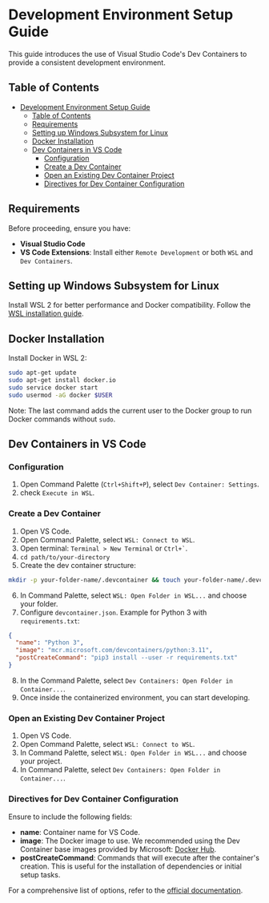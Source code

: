 # Development Environment Setup Guide

This guide introduces the use of Visual Studio Code's Dev Containers to provide a consistent development environment.

## Table of Contents

- [Development Environment Setup Guide](#development-environment-setup-guide)
  - [Table of Contents](#table-of-contents)
  - [Requirements](#requirements)
  - [Setting up Windows Subsystem for Linux](#setting-up-windows-subsystem-for-linux)
  - [Docker Installation](#docker-installation)
  - [Dev Containers in VS Code](#dev-containers-in-vs-code)
    - [Configuration](#configuration)
    - [Create a Dev Container](#create-a-dev-container)
    - [Open an Existing Dev Container Project](#open-an-existing-dev-container-project)
    - [Directives for Dev Container Configuration](#directives-for-dev-container-configuration)

## Requirements

Before proceeding, ensure you have:

- **Visual Studio Code**
- **VS Code Extensions**: Install either `Remote Development` or both `WSL` and `Dev Containers`.

## Setting up Windows Subsystem for Linux

Install WSL 2 for better performance and Docker compatibility. Follow the [WSL installation guide](https://docs.microsoft.com/en-us/windows/wsl/install).

## Docker Installation

Install Docker in WSL 2:

```bash
sudo apt-get update
sudo apt-get install docker.io
sudo service docker start
sudo usermod -aG docker $USER
```

Note: The last command adds the current user to the Docker group to run Docker commands without `sudo`.

## Dev Containers in VS Code

### Configuration

1. Open Command Palette (`Ctrl+Shift+P`), select `Dev Container: Settings`.
2. check `Execute in WSL`.

### Create a Dev Container

1. Open VS Code.
2. Open Command Palette, select `WSL: Connect to WSL`.
3. Open terminal: `Terminal > New Terminal` or `` Ctrl+` ``.
4. `cd path/to/your-directory`
5. Create the dev container structure:

```bash
mkdir -p your-folder-name/.devcontainer && touch your-folder-name/.devcontainer/devcontainer.json
```

6. In Command Palette, select `WSL: Open Folder in WSL...` and choose your folder.
7. Configure `devcontainer.json`. Example for Python 3 with `requirements.txt`:

```json
{
  "name": "Python 3",
  "image": "mcr.microsoft.com/devcontainers/python:3.11",
  "postCreateCommand": "pip3 install --user -r requirements.txt"
}
```

8. In the Command Palette, select `Dev Containers: Open Folder in Container...`.
9. Once inside the containerized environment, you can start developing.

### Open an Existing Dev Container Project

1. Open VS Code.
2. Open Command Palette, select `WSL: Connect to WSL`.
3. In Command Palette, select `WSL: Open Folder in WSL...` and choose your project.
4. In Command Palette, select `Dev Containers: Open Folder in Container...`.

### Directives for Dev Container Configuration

Ensure to include the following fields:

- **name**: Container name for VS Code.
- **image**: The Docker image to use. We recommended using the Dev Container base images provided by Microsoft: [Docker Hub](https://hub.docker.com/_/microsoft-devcontainers?tab=description).
- **postCreateCommand**: Commands that will execute after the container's creation. This is useful for the installation of dependencies or initial setup tasks.

For a comprehensive list of options, refer to the [official documentation](https://containers.dev/implementors/json_reference/).
